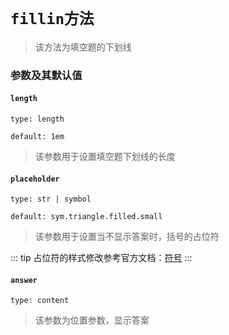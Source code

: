 # `fillin方法`

>该方法为填空题的下划线

### 参数及其默认值

#### `length`

`type: length`

`default: 1em`

>该参数用于设置填空题下划线的长度

#### `placeholder`

`type: str | symbol`

`default: sym.triangle.filled.small`
>该参数用于设置当不显示答案时，括号的占位符

::: tip
占位符的样式修改参考官方文档：[符号](https://typst.app/docs/reference/symbols/)
:::

#### `answer`

`type: content`

>该参数为位置参数，显示答案